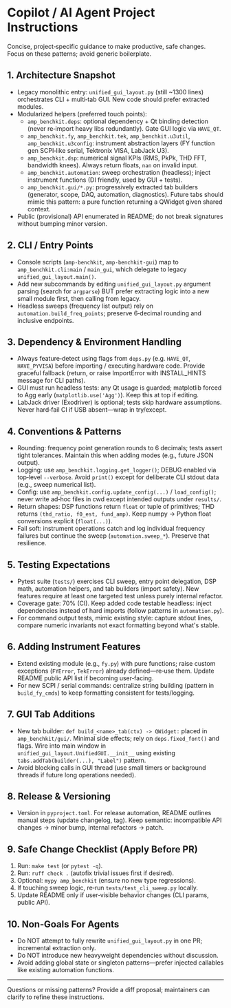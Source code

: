 # Copilot / AI Agent Project Instructions

Concise, project‑specific guidance to make productive, safe changes. Focus on these patterns; avoid generic boilerplate.

## 1. Architecture Snapshot
- Legacy monolithic entry: `unified_gui_layout.py` (still ~1300 lines) orchestrates CLI + multi‑tab GUI. New code should prefer extracted modules.
- Modularized helpers (preferred touch points):
  - `amp_benchkit.deps`: optional dependency + Qt binding detection (never re‑import heavy libs redundantly). Gate GUI logic via `HAVE_QT`.
  - `amp_benchkit.fy`, `amp_benchkit.tek`, `amp_benchkit.u3util`, `amp_benchkit.u3config`: instrument abstraction layers (FY function gen SCPI‑like serial, Tektronix VISA, LabJack U3).
  - `amp_benchkit.dsp`: numerical signal KPIs (RMS, PkPk, THD FFT, bandwidth knees). Always return floats, `nan` on invalid input.
  - `amp_benchkit.automation`: sweep orchestration (headless); inject instrument functions (DI friendly, used by GUI + tests).
  - `amp_benchkit.gui/*.py`: progressively extracted tab builders (generator, scope, DAQ, automation, diagnostics). Future tabs should mimic this pattern: a pure function returning a QWidget given shared context.
- Public (provisional) API enumerated in README; do not break signatures without bumping minor version.

## 2. CLI / Entry Points
- Console scripts (`amp-benchkit`, `amp-benchkit-gui`) map to `amp_benchkit.cli:main` / `main_gui`, which delegate to legacy `unified_gui_layout.main()`.
- Add new subcommands by editing `unified_gui_layout.py` argument parsing (search for `argparse`) BUT prefer extracting logic into a new small module first, then calling from legacy.
- Headless sweeps (frequency list output) rely on `automation.build_freq_points`; preserve 6‑decimal rounding and inclusive endpoints.

## 3. Dependency & Environment Handling
- Always feature‑detect using flags from `deps.py` (e.g. `HAVE_QT`, `HAVE_PYVISA`) before importing / executing hardware code. Provide graceful fallback (return, or raise ImportError with INSTALL_HINTS message for CLI paths).
- GUI must run headless tests: any Qt usage is guarded; matplotlib forced to Agg early (`matplotlib.use('Agg')`). Keep this at top if editing.
- LabJack driver (Exodriver) is optional; tests skip hardware assumptions. Never hard‑fail CI if USB absent—wrap in try/except.

## 4. Conventions & Patterns
- Rounding: frequency point generation rounds to 6 decimals; tests assert tight tolerances. Maintain this when adding modes (e.g., future JSON output).
- Logging: use `amp_benchkit.logging.get_logger()`; DEBUG enabled via top‑level `--verbose`. Avoid `print()` except for deliberate CLI stdout data (e.g., sweep numerical list).
- Config: use `amp_benchkit.config.update_config(...)` / `load_config()`; never write ad‑hoc files in cwd except intended outputs under `results/`.
- Return shapes: DSP functions return `float` or tuple of primitives; THD returns `(thd_ratio, f0_est, fund_amp)`. Keep numpy → Python float conversions explicit (`float(...)`).
- Fail soft: instrument operations catch and log individual frequency failures but continue the sweep (`automation.sweep_*`). Preserve that resilience.

## 5. Testing Expectations
- Pytest suite (`tests/`) exercises CLI sweep, entry point delegation, DSP math, automation helpers, and tab builders (import safety). New features require at least one targeted test unless purely internal refactor.
- Coverage gate: 70% (CI). Keep added code testable headless: inject dependencies instead of hard imports (follow patterns in `automation.py`).
- For command output tests, mimic existing style: capture stdout lines, compare numeric invariants not exact formatting beyond what's stable.

## 6. Adding Instrument Features
- Extend existing module (e.g., `fy.py`) with pure functions; raise custom exceptions (`FYError`, `TekError`) already defined—re‑use them. Update README public API list if becoming user‑facing.
- For new SCPI / serial commands: centralize string building (pattern in `build_fy_cmds`) to keep formatting consistent for tests/logging.

## 7. GUI Tab Additions
- New tab builder: `def build_<name>_tab(ctx) -> QWidget:` placed in `amp_benchkit/gui/`. Minimal side effects; rely on `deps.fixed_font()` and flags. Wire into main window in `unified_gui_layout.UnifiedGUI.__init__` using existing `tabs.addTab(builder(...), "Label")` pattern.
- Avoid blocking calls in GUI thread (use small timers or background threads if future long operations needed).

## 8. Release & Versioning
- Version in `pyproject.toml`. For release automation, README outlines manual steps (update changelog, tag). Keep semantic: incompatible API changes → minor bump, internal refactors → patch.

## 9. Safe Change Checklist (Apply Before PR)
1. Run: `make test` (or `pytest -q`).
2. Run: `ruff check .` (autofix trivial issues first if desired).
3. Optional: `mypy amp_benchkit` (ensure no new type regressions).
4. If touching sweep logic, re‑run `tests/test_cli_sweep.py` locally.
5. Update README only if user‑visible behavior changes (CLI params, public API).

## 10. Non‑Goals For Agents
- Do NOT attempt to fully rewrite `unified_gui_layout.py` in one PR; incremental extraction only.
- Do NOT introduce new heavyweight dependencies without discussion.
- Avoid adding global state or singleton patterns—prefer injected callables like existing automation functions.

---
Questions or missing patterns? Provide a diff proposal; maintainers can clarify to refine these instructions.
